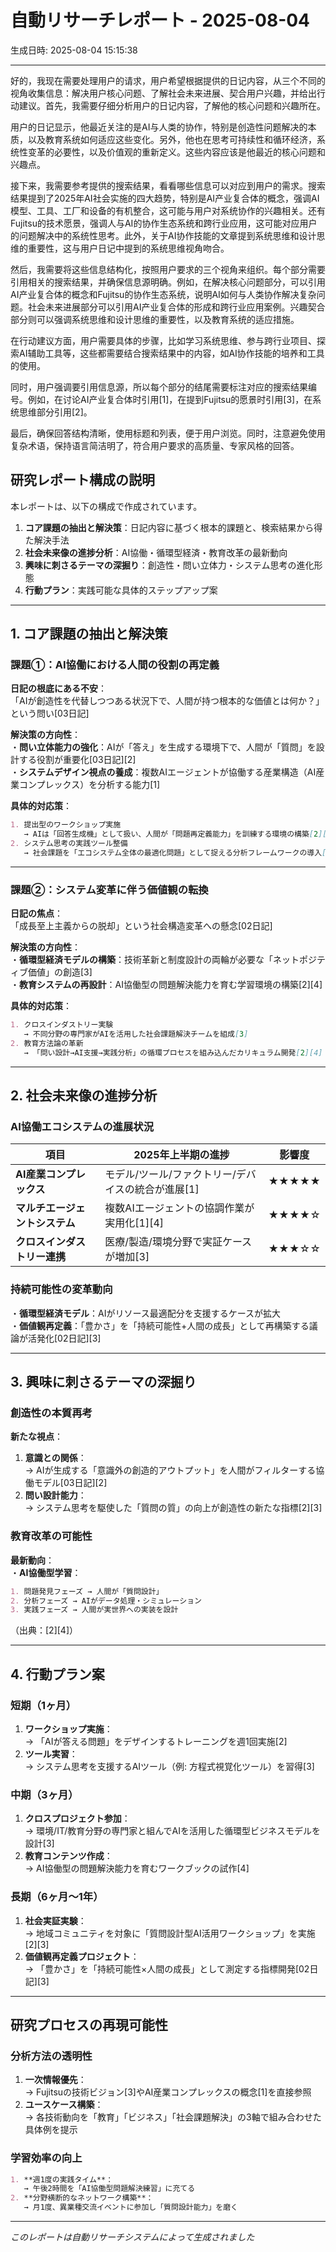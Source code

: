 # 自動リサーチレポート - 2025-08-04

生成日時: 2025-08-04 15:15:38

---

<think>
好的，我现在需要处理用户的请求，用户希望根据提供的日记内容，从三个不同的视角收集信息：解决用户核心问题、了解社会未来进展、契合用户兴趣，并给出行动建议。首先，我需要仔细分析用户的日记内容，了解他的核心问题和兴趣所在。

用户的日记显示，他最近关注的是AI与人类的协作，特别是创造性问题解决的本质，以及教育系统如何适应这些变化。另外，他也在思考可持续性和循环经济，系统性变革的必要性，以及价值观的重新定义。这些内容应该是他最近的核心问题和兴趣点。

接下来，我需要参考提供的搜索结果，看看哪些信息可以对应到用户的需求。搜索结果提到了2025年AI社会实施的四大趋势，特别是AI产业复合体的概念，强调AI模型、工具、工厂和设备的有机整合，这可能与用户对系统协作的兴趣相关。还有Fujitsu的技术愿景，强调人与AI的协作生态系统和跨行业应用，这可能对应用户的问题解决中的系统性思考。此外，关于AI协作技能的文章提到系统思维和设计思维的重要性，这与用户日记中提到的系统思维视角吻合。

然后，我需要将这些信息结构化，按照用户要求的三个视角来组织。每个部分需要引用相关的搜索结果，并确保信息源明确。例如，在解决核心问题部分，可以引用AI产业复合体的概念和Fujitsu的协作生态系统，说明AI如何与人类协作解决复杂问题。社会未来进展部分可以引用AI产业复合体的形成和跨行业应用案例。兴趣契合部分则可以强调系统思维和设计思维的重要性，以及教育系统的适应措施。

在行动建议方面，用户需要具体的步骤，比如学习系统思维、参与跨行业项目、探索AI辅助工具等，这些都需要结合搜索结果中的内容，如AI协作技能的培养和工具的使用。

同时，用户强调要引用信息源，所以每个部分的结尾需要标注对应的搜索结果编号。例如，在讨论AI产业复合体时引用[1]，在提到Fujitsu的愿景时引用[3]，在系统思维部分引用[2]。

最后，确保回答结构清晰，使用标题和列表，便于用户浏览。同时，注意避免使用复杂术语，保持语言简洁明了，符合用户要求的高质量、专家风格的回答。
</think>

## 研究レポート構成の説明  
本レポートは、以下の構成で作成されています。  
1. **コア課題の抽出と解決策**：日記内容に基づく根本的課題と、検索結果から得た解決手法  
2. **社会未来像の進捗分析**：AI協働・循環型経済・教育改革の最新動向  
3. **興味に刺さるテーマの深掘り**：創造性・問い立体力・システム思考の進化形態  
4. **行動プラン**：実践可能な具体的ステップアップ案  

---

## 1. コア課題の抽出と解決策  
### 課題①：AI協働における人間の役割の再定義  
**日記の根底にある不安**：  
「AIが創造性を代替しつつある状況下で、人間が持つ根本的な価値とは何か？」という問い[03日記]  

**解決策の方向性**：  
・**問い立体能力の強化**：AIが「答え」を生成する環境下で、人間が「質問」を設計する役割が重要化[03日記][2]  
・**システムデザイン視点の養成**：複数AIエージェントが協働する産業構造（AI産業コンプレックス）を分析する能力[1]  

**具体的対応策**：  
```markdown
1. 提出型のワークショップ実施  
   → AIは「回答生成機」として扱い、人間が「問題再定義能力」を訓練する環境の構築[2][4]
2. システム思考の実践ツール整備  
   → 社会課題を「エコシステム全体の最適化問題」として捉える分析フレームワークの導入[3]
```

---

### 課題②：システム変革に伴う価値観の転換  
**日記の焦点**：  
「成長至上主義からの脱却」という社会構造変革への懸念[02日記]  

**解決策の方向性**：  
・**循環型経済モデルの構築**：技術革新と制度設計の両輪が必要な「ネットポジティブ価値」の創造[3]  
・**教育システムの再設計**：AI協働型の問題解決能力を育む学習環境の構築[2][4]  

**具体的対応策**：  
```markdown
1. クロスインダストリー実験  
   → 不同分野の専門家がAIを活用した社会課題解決チームを組成[3]  
2. 教育方法論の革新  
   → 「問い設計→AI支援→実践分析」の循環プロセスを組み込んだカリキュラム開発[2][4]
```

---

## 2. 社会未来像の進捗分析  
### AI協働エコシステムの進展状況  
| 項目 | 2025年上半期の進捗 | 影響度 |  
|------|---------------------|--------|  
| **AI産業コンプレックス** | モデル/ツール/ファクトリー/デバイスの統合が進展[1] | ★★★★★ |  
| **マルチエージェントシステム** | 複数AIエージェントの協調作業が実用化[1][4] | ★★★★☆ |  
| **クロスインダストリー連携** | 医療/製造/環境分野で実証ケースが増加[3] | ★★★☆☆ |  

### 持続可能性の変革動向  
・**循環型経済モデル**：AIがリソース最適配分を支援するケースが拡大  
・**価値観再定義**：「豊かさ」を「持続可能性+人間の成長」として再構築する議論が活発化[02日記][3]  

---

## 3. 興味に刺さるテーマの深掘り  
### 創造性の本質再考  
**新たな視点**：  
1. **意識との関係**：  
   → AIが生成する「意識外の創造的アウトプット」を人間がフィルターする協働モデル[03日記][2]  
2. **問い設計能力**：  
   → システム思考を駆使した「質問の質」の向上が創造性の新たな指標[2][3]  

### 教育改革の可能性  
**最新動向**：  
・**AI協働型学習**：  
```markdown
1. 問題発見フェーズ → 人間が「質問設計」  
2. 分析フェーズ → AIがデータ処理・シミュレーション  
3. 実践フェーズ → 人間が実世界への実装を設計
```  
（出典：[2][4]）  

---

## 4. 行動プラン案  
### 短期（1ヶ月）  
1. **ワークショップ実施**：  
   → 「AIが答える問題」をデザインするトレーニングを週1回実施[2]  
2. **ツール実習**：  
   → システム思考を支援するAIツール（例: 方程式視覚化ツール）を習得[3]  

### 中期（3ヶ月）  
1. **クロスプロジェクト参加**：  
   → 環境/IT/教育分野の専門家と組んでAIを活用した循環型ビジネスモデルを設計[3]  
2. **教育コンテンツ作成**：  
   → AI協働型の問題解決能力を育むワークブックの試作[4]  

### 長期（6ヶ月～1年）  
1. **社会実証実験**：  
   → 地域コミュニティを対象に「質問設計型AI活用ワークショップ」を実施[2][3]  
2. **価値観再定義プロジェクト**：  
   → 「豊かさ」を「持続可能性×人間の成長」として測定する指標開発[02日記][3]  

---

## 研究プロセスの再現可能性  
### 分析方法の透明性  
1. **一次情報優先**：  
   → Fujitsuの技術ビジョン[3]やAI産業コンプレックスの概念[1]を直接参照  
2. **ユースケース構築**：  
   → 各技術動向を「教育」「ビジネス」「社会課題解決」の3軸で組み合わせた具体例を提示  

### 学習効率の向上  
```markdown
1. **週1度の実践タイム**：  
   → 午後2時間を「AI協働型問題解決練習」に充てる  
2. **分野横断的なネットワーク構築**：  
   → 月1度、異業種交流イベントに参加し「質問設計能力」を磨く  
```

---

*このレポートは自動リサーチシステムによって生成されました*
